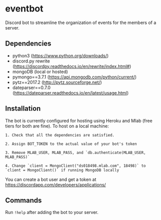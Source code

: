 # eventbot
Discord bot to streamline the organization of events for the members of a server.

## Dependencies
* python3 (https://www.python.org/downloads/)
* discord.py rewrite (https://discordpy.readthedocs.io/en/rewrite/index.html#)
* mongoDB (local or hosted)
* pymongo==3.7.1 (https://api.mongodb.com/python/current/)
* pytz==2017.2 (http://pytz.sourceforge.net/)
* dateparser==0.7.0 (https://dateparser.readthedocs.io/en/latest/usage.html)

## Installation
The bot is currently configured for hosting using Heroku and Mlab (free tiers for both are fine). 
To host on a local machine:
    
    1. Check that all the dependencies are satisfied.
    
    2. Assign BOT_TOKEN to the actual value of your bot's token
    
    3. Remove MLAB_USER, MLAB_PASS, and `db.authenticate(MLAB_USER, MLAB_PASS)`
    
    4. Change `client = MongoClient("ds018498.mlab.com", 18498)` to `client = MongoClient()` if running MongoDB locally

You can create a bot user and get a token at https://discordapp.com/developers/applications/

## Commands
Run `!help` after adding the bot to your server.
